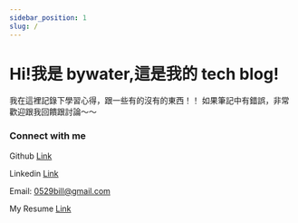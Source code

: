 ```yaml
---
sidebar_position: 1
slug: /
---
```


# Hi!我是 bywater,這是我的 tech blog!

我在這裡記錄下學習心得，跟一些有的沒有的東西！！
如果筆記中有錯誤，非常歡迎跟我回饋跟討論～～

### Connect with me

Github [Link](https://github.com/0529bill)

Linkedin [Link](https://www.linkedin.com/in/lin-tse-175b4a158/)

Email: 0529bill@gmail.com

My Resume [Link](https://0529bill.github.io/portfolio/#/portfolio/Resume)
